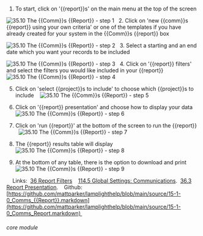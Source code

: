 #   

1. To start, click on &#039;{{report}}s&#039; on the main menu at the top of the screen

![35.10 The {{Comm}}s {{Report}} - step 1](35.10_The_Communications_Report_im_1.png)
 
2. Click on &#039;new {{comm}}s {{report}} using your own criteria&#039; or one of the templates if you have already created for your system in the {{Comm}}s {{report}} box

![35.10 The {{Comm}}s {{Report}} - step 2](35.10_The_Communications_Report_im_2.png)
 
3. Select a starting and an end date which you want your records to be included 

![35.10 The {{Comm}}s {{Report}} - step 3](35.10_The_Communications_Report_im_3.png)
 
4. Click on &#039;{{report}} filters&#039; and select the filters you would like included in your {{report}} 
 
![35.10 The {{Comm}}s {{Report}} - step 4](35.10_The_Communications_Report_im_4.png)

5. Click on &#039;select {{project}}s to include&#039; to choose which {{project}}s to include 
 
![35.10 The {{Comm}}s {{Report}} - step 5](35.10_The_Communications_Report_im_5.png)

6. Click on &#039;{{report}} presentation&#039; and choose how to display your data 
 
![35.10 The {{Comm}}s {{Report}} - step 6](35.10_The_Communications_Report_im_6.png)

7. Click on &#039;run {{report}}&#039; at the bottom of the screen to run the {{report}}
 
![35.10 The {{Comm}}s {{Report}} - step 7](35.10_The_Communications_Report_im_7.png)

8. The {{report}} results table will display 
 
![35.10 The {{Comm}}s {{Report}} - step 8](35.10_The_Communications_Report_im_8.png)

9. At the bottom of any table, there is the option to download and print 
 
![35.10 The {{Comm}}s {{Report}} - step 9](35.10_The_Communications_Report_im_9.png)

 
 
Links: 
[36 Report Filters](/help/index/p/36)   
[114.5 Global Settings: Communications](/help/index/p/114.5). 
[36.3 Report Presentation](/help/index/p/36.3).   
Github: [https://github.com/mattparker/lamplighthelp/blob/main/source/15-1-0_Comms_{{Report}}.markdown](https://github.com/mattparker/lamplighthelp/blob/main/source/15-1-0_Comms_Report.markdown) 
 


###### core module